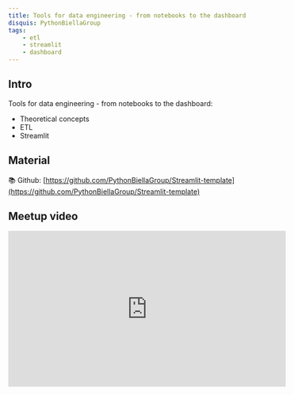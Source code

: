 ```yaml
---
title: Tools for data engineering - from notebooks to the dashboard
disquis: PythonBiellaGroup
tags:
    - etl
    - streamlit
    - dashboard
---
```


## Intro

Tools for data engineering - from notebooks to the dashboard:

* Theoretical concepts
* ETL
* Streamlit

## Material

📚 Github:
[https://github.com/PythonBiellaGroup/Streamlit-template](https://github.com/PythonBiellaGroup/Streamlit-template)

## Meetup video

<iframe width="560" height="315" src="https://www.youtube.com/embed/Rqdu47fiDhk?si=7GibnPwt588_lb0h" title="YouTube video player" frameborder="0" allow="accelerometer; autoplay; clipboard-write; encrypted-media; gyroscope; picture-in-picture; web-share" allowfullscreen></iframe>